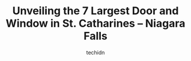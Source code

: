 ---
layout: ampstory
image: https://i0.wp.com/www.auto.or.id/wp-content/uploads/2023/06/glaze-windows-and-doors-inc-0-st-catharines-niagara-falls-1686324959.png?resize=640,853
author: techidn
featured: false
description: St. Catharines – Niagara Falls, Ontario, Canada is a haven for Door and Window enthusiasts, boasting an impressive array of 7 top-notch establishments. Whether youre a seasoned connoisseu
title: Unveiling the 7 Largest Door and Window in St. Catharines – Niagara Falls
cover:
   title: Unveiling the 7 Largest Door and Window in St. Catharines – Niagara Falls
   subtitle: AUTO.OR.ID
   background: https://www.auto.or.id/wp-content/uploads/2023/06/glaze-windows-and-doors-inc-0-st-catharines-niagara-falls-1686324959.png

pages: 
 - layout: thirds
   top: <h1>#1 Regional Doors & Hardware</h1>
   bottom: "<p>Two very polite installers (Lucas and another) arrived punctually and did a perfect job installing our new garage door and track.  Im very impressed. Highly recommend.</p>"
   background: https://www.auto.or.id/wp-content/uploads/2023/06/glaze-windows-and-doors-inc-1-st-catharines-niagara-falls-1686324961.jpeg
   backgroundblur: true
 - layout: thirds
   top: <h1>#2 Tip Top Exteriors</h1>
   bottom: "<p>St. Catharines, ON, Canada</p>"
   background: https://www.auto.or.id/wp-content/uploads/2023/06/glaze-windows-and-doors-inc-2-st-catharines-niagara-falls-1686324962.jpeg
   cta:
      link: https://www.auto.or.id/unveiling-the-7-largest-door-and-window-in-st-catharines-niagara-falls/
      text: Unveiling the 7 Largest Door and Window in St. Catharines – Niagara Falls
 - layout: thirds
   top: <h1>#3 Permanent Siding & Windows</h1>
   bottom: "<p>1475 Fifth Street Louth, St. Catharines, ON L2R 6P9, Canada</p>"
   background: https://images.unsplash.com/photo-1618156903850-a0277427c567?ixlib=rb-4.0.3&ixid=MnwxMjA3fDB8MHxwaG90by1wYWdlfHx8fGVufDB8fHx8&auto=format&fit=crop&w=640&h=853&q=80
   cta:
      link: https://www.auto.or.id/unveiling-the-7-largest-door-and-window-in-st-catharines-niagara-falls/
      text: Unveiling the 7 Largest Door and Window in St. Catharines – Niagara Falls
 - layout: thirds
   top: <h1>#4 Marks windows and doors</h1>
   bottom: "<p>44 Andrea Dr, St. Catharines, ON L2S 3N8, Canada</p>"
   background: https://images.unsplash.com/photo-1596639410350-3b994b89e9b1?ixlib=rb-4.0.3&ixid=MnwxMjA3fDB8MHxwaG90by1wYWdlfHx8fGVufDB8fHx8&auto=format&fit=crop&w=640&h=853&q=80
   cta:
      link: https://www.auto.or.id/unveiling-the-7-largest-door-and-window-in-st-catharines-niagara-falls/
      text: Unveiling the 7 Largest Door and Window in St. Catharines – Niagara Falls
 - layout: thirds
   top: <h1>#5 Great Northern Home Exteriors Inc.</h1>
   bottom: "<p>21 Duke St suite 107, St. Catharines, ON L2R 5W1, Canada</p>"
   background: https://images.unsplash.com/photo-1639928849293-7f9ff81e41d3?ixlib=rb-4.0.3&ixid=MnwxMjA3fDB8MHxwaG90by1wYWdlfHx8fGVufDB8fHx8&auto=format&fit=crop&w=640&h=853&q=80
   cta:
      link: https://www.auto.or.id/unveiling-the-7-largest-door-and-window-in-st-catharines-niagara-falls/
      text: Unveiling the 7 Largest Door and Window in St. Catharines – Niagara Falls
 - layout: thirds
   top: <h1>#6 Glaze Windows and Doors Inc.</h1>
   bottom: "<p>11 Brucehill Ct, St. Catharines, ON L2W 1A9, Canada</p>"
   background: https://images.unsplash.com/photo-1485291571150-772bcfc10da5?ixlib=rb-4.0.3&ixid=MnwxMjA3fDB8MHxwaG90by1wYWdlfHx8fGVufDB8fHx8&auto=format&fit=crop&w=640&h=853&q=80
   cta:
      link: https://www.auto.or.id/unveiling-the-7-largest-door-and-window-in-st-catharines-niagara-falls/
      text: Unveiling the 7 Largest Door and Window in St. Catharines – Niagara Falls
 - layout: thirds
   top: <h1>#7 Quality Exterior Systems Inc.</h1>
   bottom: "<p>17 Neilson Ave, St. Catharines, ON L2M 5V9, Canada</p>"
   background: https://images.unsplash.com/photo-1617814076231-2c58846db944?ixlib=rb-4.0.3&ixid=MnwxMjA3fDB8MHxwaG90by1wYWdlfHx8fGVufDB8fHx8&auto=format&fit=crop&w=640&h=853&q=80
   cta:
      link: https://www.auto.or.id/unveiling-the-7-largest-door-and-window-in-st-catharines-niagara-falls/
      text: Unveiling the 7 Largest Door and Window in St. Catharines – Niagara Falls
 - layout: thirds
   middle: Continue reading...
   background: https://images.unsplash.com/photo-1626302592999-700a9a2383f3?ixlib=rb-4.0.3&ixid=MnwxMjA3fDB8MHxwaG90by1wYWdlfHx8fGVufDB8fHx8&auto=format&fit=crop&w=640&h=853&q=80
   cta:
      link: https://www.auto.or.id/unveiling-the-7-largest-door-and-window-in-st-catharines-niagara-falls/
      text: Unveiling the 7 Largest Door and Window in St. Catharines – Niagara Falls

---